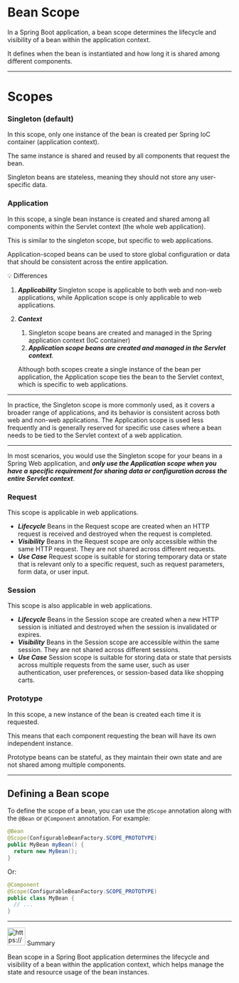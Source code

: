 # Bean Scope

In a Spring Boot application, a bean scope determines the lifecycle and visibility of a bean within the application context.

It defines when the bean is instantiated and how long it is shared among different components. 

---

# Scopes

### Singleton (default)

In this scope, only one instance of the bean is created per Spring IoC container (application context).

The same instance is shared and reused by all components that request the bean.

Singleton beans are stateless, meaning they should not store any user-specific data.

### Application

In this scope, a single bean instance is created and shared among all components within the Servlet context (the whole web application).

This is similar to the singleton scope, but specific to web applications.

Application-scoped beans can be used to store global configuration or data that should be consistent across the entire application.

<aside>
💡 Differences

1. ***Applicability***
Singleton scope is applicable to both web and non-web applications, while Application scope is only applicable to web applications.
2. ***Context***
    1. Singleton scope beans are created and managed in the Spring application context (IoC container)
    2. ***Application scope beans are created and managed in the Servlet context***.
    
    Although both scopes create a single instance of the bean per application, the Application scope ties the bean to the Servlet context, which is specific to web applications.
    

---

In practice, the Singleton scope is more commonly used, as it covers a broader range of applications, and its behavior is consistent across both web and non-web applications.
The Application scope is used less frequently and is generally reserved for specific use cases where a bean needs to be tied to the Servlet context of a web application.

---

In most scenarios, you would use the Singleton scope for your beans in a Spring Web application, and ***only use the Application scope when you have a specific requirement for sharing data or configuration across the entire Servlet context***.

</aside>

### Request

This scope is applicable in web applications.

- ***Lifecycle***
Beans in the Request scope are created when an HTTP request is received and destroyed when the request is completed.
- ***Visibility***
Beans in the Request scope are only accessible within the same HTTP request. They are not shared across different requests.
- ***Use Case***
Request scope is suitable for storing temporary data or state that is relevant only to a specific request, such as request parameters, form data, or user input.

### Session

This scope is also applicable in web applications.

- ***Lifecycle***
Beans in the Session scope are created when a new HTTP session is initiated and destroyed when the session is invalidated or expires.
- ***Visibility***
Beans in the Session scope are accessible within the same session. They are not shared across different sessions.
- ***Use Case***
Session scope is suitable for storing data or state that persists across multiple requests from the same user, such as user authentication, user preferences, or session-based data like shopping carts.

### Prototype

In this scope, a new instance of the bean is created each time it is requested.

This means that each component requesting the bean will have its own independent instance.

Prototype beans can be stateful, as they maintain their own state and are not shared among multiple components.

---

## Defining a Bean scope

To define the scope of a bean, you can use the `@Scope` annotation along with the `@Bean` or `@Component` annotation. For example:

```java
@Bean
@Scope(ConfigurableBeanFactory.SCOPE_PROTOTYPE)
public MyBean myBean() {
  return new MyBean();
}

```

Or:

```java
@Component
@Scope(ConfigurableBeanFactory.SCOPE_PROTOTYPE)
public class MyBean {
  // ...
}

```

---

<aside>
<img src="https://www.notion.so/icons/skull_purple.svg" alt="https://www.notion.so/icons/skull_purple.svg" width="40px" /> Summary

Bean scope in a Spring Boot application determines the lifecycle and visibility of a bean within the application context, which helps manage the state and resource usage of the bean instances.

</aside>